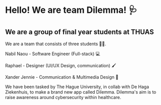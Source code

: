 # Hello! We are team Dilemma! :stethoscope:	
## We are a group of final year students at THUAS 

We are a team that consists of three students 🧑‍🎓.

Nabil Naou - Software Engineer (Full-stack) 💻 

Raphael - Designer (UI/UX Design, communication) 🖌️

Xander Jennie - Communication & Multimedia Design 💬

We have been tasked by The Hague University, in collab with De Haga Ziekenhuis, to make a brand new app called Dilemma. Dilemma's aim is to raise awareness around cybersecurity within healthcare.




